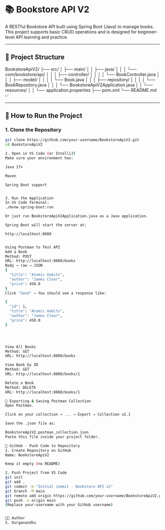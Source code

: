 # 📚 Bookstore API V2

A RESTful Bookstore API built using Spring Boot (Java) to manage books. This project supports basic CRUD operations and is designed for beginner-level API learning and practice.

---

## 📁 Project Structure


BookstoreApiV2/
├── src/
│ ├── main/
│ │ ├── java/
│ │ │ └── com/bookstore/api/
│ │ │ ├── controller/
│ │ │ │ └── BookController.java
│ │ │ ├── model/
│ │ │ │ └── Book.java
│ │ │ ├── repository/
│ │ │ │ └── BookRepository.java
│ │ │ └── BookstoreApiV2Application.java
│ │ └── resources/
│ │ └── application.properties
├── pom.xml
└── README.md ✅


---

## 🚀 How to Run the Project

### 1. Clone the Repository
```bash
git clone https://github.com/your-username/BookstoreApiV2.git
cd BookstoreApiV2

2. Open in VS Code (or IntelliJ)
Make sure your environment has:

Java 17+

Maven

Spring Boot support


3. Run the Application
In VS Code Terminal:
./mvnw spring-boot:run

Or just run BookstoreApiV2Application.java as a Java application.

Spring Boot will start the server at:

http://localhost:8080


Using Postman to Test API
Add a Book
Method: POST
URL: http://localhost:8080/books
Body → raw → JSON
{
  "title": "Atomic Habits",
  "author": "James Clear",
  "price": 450.0
}
Click "Send" → You should see a response like:

{
  "id": 1,
  "title": "Atomic Habits",
  "author": "James Clear",
  "price": 450.0
}




View All Books
Method: GET
URL: http://localhost:8080/books

View Book by ID
Method: GET
URL: http://localhost:8080/books/1

Delete a Book
Method: DELETE
URL: http://localhost:8080/books/1

💾 Exporting & Saving Postman Collection
Open Postman.

Click on your collection → ... → Export → Collection v2.1

Save the .json file as:

BookstoreApiV2.postman_collection.json
Paste this file inside your project folder.

🧠 GitHub - Push Code to Repository
1. Create Repository on GitHub
Name: BookstoreApiV2

Keep it empty (no README)

2. Push Project from VS Code
git init
git add .
git commit -m "Initial commit - Bookstore API v2"
git branch -M main
git remote add origin https://github.com/your-username/BookstoreApiV2.git
git push -u origin main
(Replace your-username with your GitHub username)


👩‍💻 Author
S. Durganandhu











